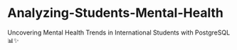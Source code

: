 # Analyzing-Students-Mental-Health
Uncovering Mental Health Trends in International Students with PostgreSQL 📊✨
